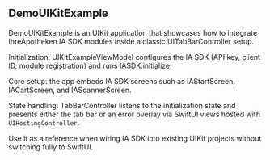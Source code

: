 ## DemoUIKitExample

DemoUIKitExample is an UIKit application that showcases how to integrate IhreApotheken IA SDK modules inside a classic UITabBarController setup.

Initialization: UIKitExampleViewModel configures the IA SDK (API key, client ID, module registration) and runs IASDK.initialize.

Core setup: the app embeds IA SDK screens such as IAStartScreen, IACartScreen, and IAScannerScreen.

State handling: TabBarController listens to the initialization state and presents either the tab bar or an error overlay via SwiftUI views hosted with `UIHostingController`.

Use it as a reference when wiring IA SDK into existing UIKit projects without switching fully to SwiftUI.

